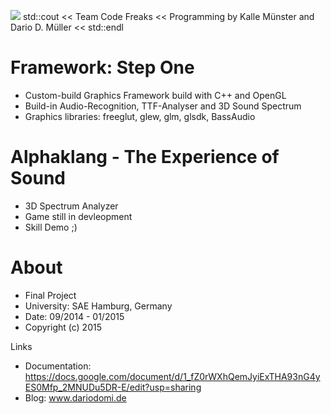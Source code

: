 ![](https://lh4.googleusercontent.com/pNb9n4t7FffyjXCUJzxlcCUpRtK2iI8wzOrqnwxhM5uRtyrwLKeGkLMcveZeC6sGdMAVQBsowjI=w1349-h973)
std::cout << Team Code Freaks << Programming by Kalle Münster and Dario D. Müller << std::endl

Framework: Step One
==============

* Custom-build Graphics Framework build with C++ and OpenGL
* Build-in Audio-Recognition, TTF-Analyser and 3D Sound Spectrum
* Graphics libraries: freeglut, glew, glm, glsdk, BassAudio

Alphaklang - The Experience of Sound
==============

  * 3D Spectrum Analyzer
  * Game still in devleopment
  * Skill Demo ;)

About
======

* Final Project
* University:	SAE Hamburg, Germany
* Date: 09/2014 - 01/2015
* Copyright (c) 2015

Links
  * Documentation: https://docs.google.com/document/d/1_fZ0rWXhQemJyiExTHA93nG4yES0Mfp_2MNUDu5DR-E/edit?usp=sharing
  * Blog: www.dariodomi.de
